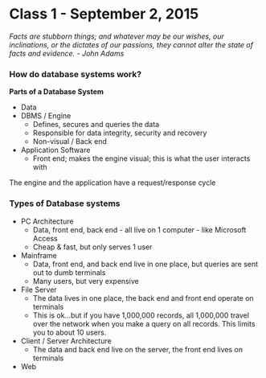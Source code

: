 # Class 1 - September 2, 2015

_Facts are stubborn things; and whatever may be our wishes, our inclinations, or the dictates of our passions, they cannot alter the state of facts and evidence. - John Adams_

### How do database systems work?

**Parts of a Database System**
* Data
* DBMS / Engine
    - Defines, secures and queries the data
    - Responsible for data integrity, security and recovery
    - Non-visual / Back end
* Application Software
    - Front end; makes the engine visual; this is what the user interacts with

The engine and the application have a request/response cycle

### Types of Database systems
* PC Architecture
    - Data, front end, back end - all live on 1 computer - like Microsoft Access
    - Cheap & fast, but only serves 1 user
* Mainframe
    - Data, front end, and back end live in one place, but queries are sent out to dumb terminals
    - Many users, but very expensive
* File Server
    - The data lives in one place, the back end and front end operate on terminals
    - This is ok...but if you have 1,000,000 records, all 1,000,000 travel over the network when you make a query on all records. This limits you to about 10 users.
* Client / Server Architecture
    - The data and back end live on the server, the front end lives on terminals
* Web


